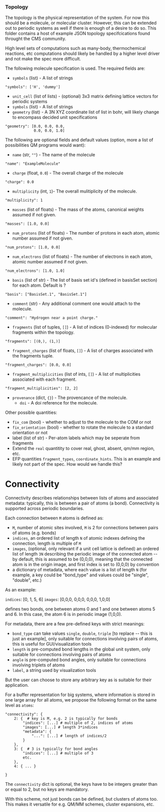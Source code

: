 ### Topology

The topology is the physical representation of the system. For now this should
be a molecule, or molecular cluster. However, this can be extended out to
periodic systems as well if there is enough of a desire to do so. This folder
contains a host of example JSON topology specifcications found throught the CMS community.

High level sets of computations such as many-body, thermochemical reactions, etc computations
should likely be handled by a higher level driver and not make the spec more difficult.

The following molecule specification is used. The required fields are:

  - `symbols` (list) - A list of strings

```
"symbols": ['H', 'dummy']
```

  - `unit_cell` (list of lists) - (optional) 3x3 matrix defining lattice vectors for periodic systems
  - `symbols` (list) - A list of strings 
  - `geometry` (list) - A 3N XYZ coordinate list of list in bohr, will likely change to encompass decided unit specifications


```
"geometry": [0.0, 0.0, 0.0,
             0.0, 0.0, 1.0]
```

The following are optional fields and default values (option, more a list of possibilities QM programs would want):

  - `name` (str, `""`) - The name of the molecule

```
"name": "ExampleMolecule"
```

  - `charge` (float, `0.0`) - The overall charge of the molecule

```
"charge": 0.0
```

  - `multiplicity` (int, `1`)- The overall mulitiplicity of the molecule.

```
"multiplicity": 1
```

  - `masses` (list of floats) - The mass of the atoms, canonical weights assumed if not given.

```
"masses": [1.0, 0.0]
```

  - `num_protons` (list of floats) - The number of protons in each atom, atomic number assumed if not given.

```
"num_protons": [1.0, 0.0]
```

  - `num_electrons` (list of floats) - The number of electrons in each atom, atomic number assumed if not given.

```
"num_electrons": [1.0, 1.0]
```

  - `basis` (list of str) - The list of basis set id's (defined in basisSet section) for each atom. Default is ?

```
"basis": ["BasisSet.1", "BasisSet.1"]
```

  - `comment` (str) - Any additional comment one would attach to the molecule.

```
"comment": "Hydrogen near a point charge."
```

  - `fragments` (list of tuples, `[]`) - A list of indices (0-indexed) for molecular fragments within the topology.

```
"fragments": [(0,), (1,)]
```

  - `fragment_charges` (list of floats, `[]`) - A list of charges associated with the fragments tuple.

```
"fragment_charges": [0.0, 0.0]
```

  - `fragment_multiplicities` (list of ints, `[]`) - A list of multiplicities associated with each fragment.

```
"fragment_multiplicities": [2, 2]
```

  - `provenance` (dict, `{}`) - The provencance of the molecule.
    - `doi` - A doi reference for the molecule.

Other possible quantities:
  - `fix_com` (bool) - whether to adjust to the molecule to the COM or not
  - `fix_orientation` (bool) - whether to rotate the molecule to a standard orientation or not
  - label (list of str) - Per-atom labels which may be seperate from fragments
  - Extend the `real` quantitity to cover real, ghost, absent, qm/mm region, etc.
  - EFP quantities `fragment_types`, `coordinate_hints`. This is an example and likely not part of the spec. How would we handle this? 

# Connectivity

Connectivity describes relationships between lists of atoms and associated metadata: typically, this is between a pair of atoms (a bond). Connectivity is supported across periodic boundaries.

Each connection between `M` atoms is defined as:

* `M`, number of atomic sites involved, `M` is 2 for connections between pairs of atoms (e.g. bonds)
* `indices`, an ordered list of length `N` of atomic indexes defining the connection, length is multiple of `M`
* `images`, (optional, only relevant if a unit cell lattice is defined) an ordered list of length `3N` describing the periodic image of the connected atom -- by default, this is assumed to be (0,0,0), meaning that the connected atom is in the origin image, and first index is set to (0,0,0) by convention
* a dictionary of metadata, where each value is a list of length `N` (for example, a key could be "bond_type" and values could be "single", "double", etc.)

As an example:

`indices`: [0, 1, 5, 6]
`images`: [0,0,0, 0,0,0, 0,0,0, 1,0,0]

defines two bonds, one between atoms 0 and 1 and one between atoms 5 and 6. In this case, the atom 6 is in periodic image (1,0,0).

For metadata, there are a few pre-defined keys with strict meanings:

* `bond_type` can take values `single`, `double`, `triple` [to replace -- this is just an example], only suitable for connections involving pairs of atoms, this is useful for GUI/visualization tools
* `length` is pre-computed bond lengths in the global unit system, only suitable for connections involving pairs of atoms
* `angle` is pre-computed bond angles, only suitable for connections involving triplets of atoms
* `label`, a string used by visualization tools

But the user can choose to store any arbitrary key as is suitable for their application.

For a buffer representation for big systems, where information is stored in one large array for all atoms, we propose the following format on the same level as `atoms`:

```
"connectivity": {
	2: {  # key is M, e.g. 2 is typically for bonds
		"indices": [...] # multiple of 2, indices of atoms
		"images": [...] # length 3*indices
		"metadata": {
			"...": [...] # length of indices/2
		}
	},
	3: {  # 3 is typically for bond angles
		"indices": [...] # multiple of 3
		etc.
	},
	4: { ... }
	
}
```

The `connectivity` dict is optional, the keys have to be integers greater than or equal to 2, but no keys are mandatory.

With this scheme, not just bonds can be defined, but clusters of atoms too. This makes it versatile for e.g. QM/MM schemes, cluster expansions, etc.
